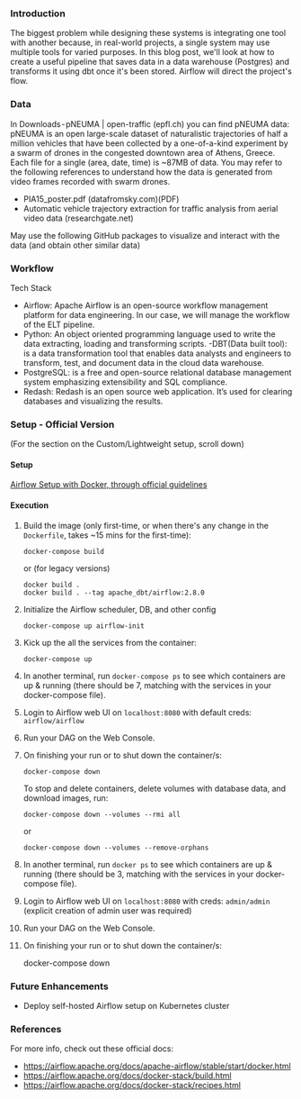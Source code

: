 
### Introduction

The biggest problem while designing these systems is integrating one tool with another because, in real-world projects, a single system may use multiple tools for varied purposes. In this blog post, we'll look at how to create a useful pipeline that saves data in a data warehouse (Postgres) and transforms it using dbt once it's been stored. Airflow will direct the project's flow.
### Data
In Downloads - pNEUMA | open-traffic (epfl.ch) you can find pNEUMA data: pNEUMA is an open large-scale dataset of naturalistic trajectories of half a million vehicles that have been collected by a one-of-a-kind experiment by a swarm of drones in the congested downtown area of Athens, Greece. Each file for a single (area, date, time) is ~87MB of data.
You may refer to the following references to understand how the data is generated from video frames recorded with swarm drones.
- PIA15_poster.pdf (datafromsky.com)(PDF) 
- Automatic vehicle trajectory extraction for traffic analysis from aerial video data (researchgate.net)

May use the following GitHub packages to visualize and interact with the data (and obtain other similar data)

### Workflow
Tech Stack
- Airflow: Apache Airflow is an open-source workflow management platform for data engineering. In our case, we will manage the workflow of the ELT pipeline.
- Python: An object oriented programming language used to write the data extracting, loading and transforming scripts.
-DBT(Data built tool): is a data transformation tool that enables data analysts and engineers to transform, test, and document data in the cloud data warehouse.
- PostgreSQL: is a free and open-source relational database management system emphasizing extensibility and SQL compliance.
- Redash: Redash is an open source web application. It’s used for clearing databases and visualizing the results.
 
### Setup - Official Version
 (For the section on the Custom/Lightweight setup, scroll down)

 #### Setup
  [Airflow Setup with Docker, through official guidelines](1_setup_official.md)

 #### Execution
 
  1. Build the image (only first-time, or when there's any change in the `Dockerfile`, takes ~15 mins for the first-time):
     ```shell
     docker-compose build
     ```
     or (for legacy versions)
     ```shell
     docker build .
     docker build . --tag apache_dbt/airflow:2.8.0
     ```
 2. Initialize the Airflow scheduler, DB, and other config
    ```shell
    docker-compose up airflow-init
    ```

 3. Kick up the all the services from the container:
    ```shell
    docker-compose up
    ```

 4. In another terminal, run `docker-compose ps` to see which containers are up & running (there should be 7, matching with the services in your docker-compose file).

 5. Login to Airflow web UI on `localhost:8080` with default creds: `airflow/airflow`

 6. Run your DAG on the Web Console.

 7. On finishing your run or to shut down the container/s:

    ```
    docker-compose down
    ```

    To stop and delete containers, delete volumes with database data, and download images, run:
    ```
    docker-compose down --volumes --rmi all
    ```
    or
    ```
    docker-compose down --volumes --remove-orphans
    ```
  8. In another terminal, run `docker ps` to see which containers are up & running (there should be 3, matching with the services in your docker-compose file).

  9. Login to Airflow web UI on `localhost:8080` with creds: `admin/admin` (explicit creation of admin user was required)

  10. Run your DAG on the Web Console.

  11. On finishing your run or to shut down the container/s:
  
    
         docker-compose down
    
### Future Enhancements
* Deploy self-hosted Airflow setup on Kubernetes cluster

### References
For more info, check out these official docs:
   * https://airflow.apache.org/docs/apache-airflow/stable/start/docker.html
   * https://airflow.apache.org/docs/docker-stack/build.html
   * https://airflow.apache.org/docs/docker-stack/recipes.html
